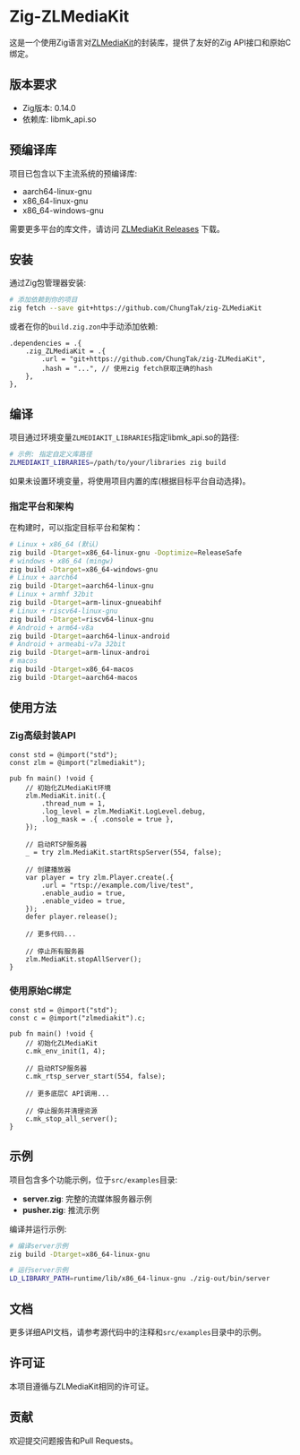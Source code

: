 # Zig-ZLMediaKit

这是一个使用Zig语言对[ZLMediaKit](https://github.com/ZLMediaKit/ZLMediaKit)的封装库，提供了友好的Zig API接口和原始C绑定。

## 版本要求

- Zig版本: 0.14.0
- 依赖库: libmk_api.so

## 预编译库

项目已包含以下主流系统的预编译库:
- aarch64-linux-gnu
- x86_64-linux-gnu
- x86_64-windows-gnu

需要更多平台的库文件，请访问 [ZLMediaKit Releases](https://github.com/ChungTak/ZLMediaKit/releases) 下载。

## 安装

通过Zig包管理器安装:

```bash
# 添加依赖到你的项目
zig fetch --save git+https://github.com/ChungTak/zig-ZLMediaKit
```

或者在你的`build.zig.zon`中手动添加依赖:

```zig
.dependencies = .{
    .zig_ZLMediaKit = .{
        .url = "git+https://github.com/ChungTak/zig-ZLMediaKit",
        .hash = "...", // 使用zig fetch获取正确的hash
    },
},
```

## 编译

项目通过环境变量`ZLMEDIAKIT_LIBRARIES`指定libmk_api.so的路径:

```bash
# 示例: 指定自定义库路径
ZLMEDIAKIT_LIBRARIES=/path/to/your/libraries zig build
```

如果未设置环境变量，将使用项目内置的库(根据目标平台自动选择)。


### 指定平台和架构

在构建时，可以指定目标平台和架构：

```bash
# Linux + x86_64 (默认)
zig build -Dtarget=x86_64-linux-gnu -Doptimize=ReleaseSafe
# windows + x86_64 (mingw)
zig build -Dtarget=x86_64-windows-gnu
# Linux + aarch64
zig build -Dtarget=aarch64-linux-gnu
# Linux + armhf 32bit
zig build -Dtarget=arm-linux-gnueabihf
# Linux + riscv64-linux-gnu
zig build -Dtarget=riscv64-linux-gnu
# Android + arm64-v8a
zig build -Dtarget=aarch64-linux-android
# Android + armeabi-v7a 32bit
zig build -Dtarget=arm-linux-androi
# macos
zig build -Dtarget=x86_64-macos
zig build -Dtarget=aarch64-macos

```

## 使用方法

### Zig高级封装API

```zig
const std = @import("std");
const zlm = @import("zlmediakit");

pub fn main() !void {
    // 初始化ZLMediaKit环境
    zlm.MediaKit.init(.{
        .thread_num = 1,
        .log_level = zlm.MediaKit.LogLevel.debug,
        .log_mask = .{ .console = true },
    });

    // 启动RTSP服务器
    _ = try zlm.MediaKit.startRtspServer(554, false);

    // 创建播放器
    var player = try zlm.Player.create(.{
        .url = "rtsp://example.com/live/test",
        .enable_audio = true,
        .enable_video = true,
    });
    defer player.release();

    // 更多代码...
    
    // 停止所有服务器
    zlm.MediaKit.stopAllServer();
}
```

### 使用原始C绑定

```zig
const std = @import("std");
const c = @import("zlmediakit").c;

pub fn main() !void {
    // 初始化ZLMediaKit
    c.mk_env_init(1, 4);
    
    // 启动RTSP服务器
    c.mk_rtsp_server_start(554, false);
    
    // 更多底层C API调用...
    
    // 停止服务并清理资源
    c.mk_stop_all_server();
}
```

## 示例

项目包含多个功能示例，位于`src/examples`目录:

- **server.zig**: 完整的流媒体服务器示例
- **pusher.zig**: 推流示例

编译并运行示例:

```bash
# 编译server示例
zig build -Dtarget=x86_64-linux-gnu 

# 运行server示例
LD_LIBRARY_PATH=runtime/lib/x86_64-linux-gnu ./zig-out/bin/server
```

## 文档

更多详细API文档，请参考源代码中的注释和`src/examples`目录中的示例。

## 许可证

本项目遵循与ZLMediaKit相同的许可证。

## 贡献

欢迎提交问题报告和Pull Requests。 